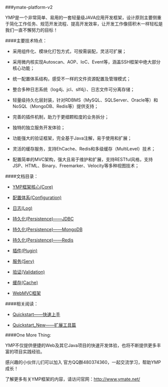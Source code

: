###ymate-platform-v2

YMP是一个非常简单、易用的一套轻量级JAVA应用开发框架，设计原则主要侧重于简化工作任务、规范开发流程、提高开发效率，让开发工作像搭积木一样轻松是我们一直不懈努力的目标！


####主要技术特点：

- 采用组件化、模块化打包方式，可按需装配，灵活可扩展；

- 采用微内核实现Autoscan、AOP、IoC、Event等，涵盖SSH框架中绝大部分核心功能；

- 统一配置体系结构，感受不一样的文件资源配置及管理模式；

- 整合多种日志系统（log4j、jcl、slf4j）、日志文件可分离存储；

- 轻量级持久化层封装，针对RDBMS（MySQL、SQLServer、Oracle等）和NoSQL（MongoDB、Redis等）提供支持；

- 完善的插件机制，助力于更细颗粒度的业务拆分；

- 独特的独立服务开发体验；

- 功能强大的验证框架，完全基于Java注解，易于使用和扩展；

- 灵活的缓存服务，支持EhCache、Redis和多级缓存（MultiLevel）技术；

- 配置简单的MVC架构，强大且易于维护和扩展，支持RESTful风格，支持JSP、HTML、Binary、Freemarker、Velocity等多种视图技术；


####文档目录：

- [YMP框架核心(Core)](http://git.oschina.net/suninformation/ymate-platform-v2/blob/master/ymate-platform-core/README.md)

- [配置体系(Configuration)](http://git.oschina.net/suninformation/ymate-platform-v2/blob/master/ymate-platform-configuration/README.md)

- [日志(Log)](http://git.oschina.net/suninformation/ymate-platform-v2/blob/master/ymate-platform-log/README.md)

- [持久化(Persistence)——JDBC](http://git.oschina.net/suninformation/ymate-platform-v2/blob/master/ymate-platform-persistence-jdbc/README.md)

- [持久化(Persistence)——MongoDB](http://git.oschina.net/suninformation/ymate-platform-v2/blob/master/ymate-platform-persistence-mongodb/README.md)

- [持久化(Persistence)——Redis](http://git.oschina.net/suninformation/ymate-platform-v2/blob/master/ymate-platform-persistence-redis/README.md)

- [插件(Plugin)](http://git.oschina.net/suninformation/ymate-platform-v2/blob/master/ymate-platform-plugin/README.md)

- [服务(Serv)](http://git.oschina.net/suninformation/ymate-platform-v2/blob/master/ymate-platform-serv/README.md)

- [验证(Validation)](http://git.oschina.net/suninformation/ymate-platform-v2/blob/master/ymate-platform-validation/README.md)

- [缓存(Cache)](http://git.oschina.net/suninformation/ymate-platform-v2/blob/master/ymate-platform-cache/README.md)

- [WebMVC框架](http://git.oschina.net/suninformation/ymate-platform-v2/blob/master/ymate-platform-webmvc/README.md)


####相关阅读：

- [Quickstart——快速上手](http://git.oschina.net/suninformation/ymate-platform-v2/wikis/Quickstart)

- [Quickstart_New——扩展工具篇](http://git.oschina.net/suninformation/ymate-platform-v2/wikis/Quickstart_New)



####One More Thing:

YMP不仅提供便捷的Web及其它Java项目的快速开发体验，也将不断提供更多丰富的项目实践经验。

感兴趣的小伙伴儿们可以加入 官方QQ群480374360，一起交流学习，帮助YMP成长！

了解更多有关YMP框架的内容，请访问官网：http://www.ymate.net/
